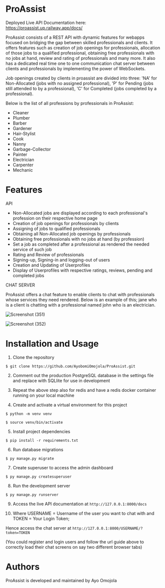 # ProAssist
Deployed Live API Documentation here: https://proassist.up.railway.app/docs/

ProAssist consists of a REST API with dynamic features for webapps focused on bridging the gap between skilled professionals and clients. It offers features such as creation of job openings for professionals, allocation of those jobs to a qualified professional, obtaining free professionals with no jobs at hand, review and rating of professionals and many more. It also has a dedicated real time one to one communication chat server between clients and professionals by implementing the power of WebSockets.

Job openings created by clients in proassist are divided into three: 'NA' for Non-Allocated (jobs with no assigned professional), 'P' for Pending (jobs still attended to by a professional), 'C' for Completed (jobs completed by a professional).

Below is the list of all professions by professionals in ProAssist:
- Cleaner
- Plumber
- Barber
- Gardener
- Hair-Stylist
- Cook
- Nanny
- Garbage-Collector
- Painter
- Electrician
- Carpenter
- Mechanic

# Features
API

- Non-Allocated jobs are displayed according to each professional's profession on their respective home page
- Creation of job openings for professionals by clients
- Assigning of jobs to qualified professionals
- Obtaining all Non-Allocated job openings by professionals
- Obtaining free professionals with no jobs at hand (by profession)
- Set a job as completed after a professional as rendered the needed service of such job
- Rating and Review of professionals
- Signing-up, Signing-in and logging-out of users
- Creation and Updating of Userprofiles
- Display of Userprofiles with respective ratings, reviews, pending and completed jobs

CHAT SERVER

ProAssist offers a chat feature to enable clients to chat with professionals whose services they need rendered. Below is an example of this; jane who is a client is chatting with a professional named john who is an electrician.

![Screenshot (351)](https://github.com/AyobomiOmojola/ProAssist/assets/145074091/1d292cd5-aba9-42b6-97f3-f23089b328e9)

![Screenshot (352)](https://github.com/AyobomiOmojola/ProAssist/assets/145074091/ac279652-66e9-4ea9-a97c-f52f26b3a7e8)

# Installation and Usage
1. Clone the repository

``` $ git clone https://github.com/AyobomiOmojola/ProAssist.git ```

2. Comment out the production PostgreSQL database in the settings file and replace with SQLlite for use in development
   
3. Repeat the above step also for redis and have a redis docker container running on your local machine
   
4. Create and activate a virtual environment for this project

``` $ python -m venv venv ```

``` $ source venv/bin/activate ```

5. Install project dependencies

``` $ pip install -r requirements.txt ```

6. Run database migrations
   
``` $ py manage.py migrate ```

7. Create superuser to access the admin dashboard
    
``` $ py manage.py createsuperuser ```

8. Run the development server
    
``` $ py manage.py runserver ```

9. Access the live API documentation at ```http://127.0.0.1:8000/docs```
    
10. Where USERNAME = Username of the user you want to chat with and TOKEN = Your Login Token;
    
Hence access the chat server at ```http://127.0.0.1:8000/USERNAME/?token=TOKEN```

(You could register and login users and follow the url guide above to correctly load their chat screens on say two different browser tabs)

# Authors
ProAssist is developed and maintained by Ayo Omojola




